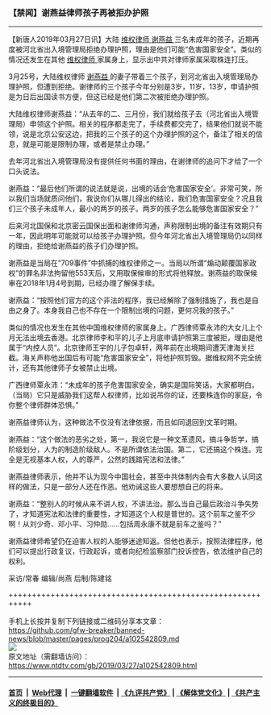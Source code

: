 ### 【禁闻】谢燕益律师孩子再被拒办护照
------------------------

<div class="post_content" itemprop="articleBody">
 <p>
  【新唐人2019年03月27日讯】大陆
  <a href="https://www.ntdtv.com/gb/维权律师.htm">
   维权律师
  </a>
  <a href="https://www.ntdtv.com/gb/谢燕益.htm">
   谢燕益
  </a>
  三名未成年的孩子，近期再度被河北省出入境管理局拒绝办理护照，理由是他们可能“危害国家安全”。类似的情况还发生在其他
  <a href="https://www.ntdtv.com/gb/维权律师.htm">
   维权律师
  </a>
  家属身上，显示出中共对律师家属采取株连打压。
 </p>
 <p>
  3月25号，大陆维权律师
  <a href="https://www.ntdtv.com/gb/谢燕益.htm">
   谢燕益
  </a>
  的妻子带着三个孩子，到河北省出入境管理局办理护照，但遭到拒绝。谢律师的三个孩子今年分别是3岁，11岁，13岁，申请护照是为日后出国读书方便，但这已经是他们第二次被拒绝办理护照。
 </p>
 <p>
  大陆维权律师谢燕益：“从去年的二、三月份，我们就给孩子去（河北省出入境管理局）申领这个护照。相关的程序都走完了，手续费都交完了，结果他们就说不能领，说是北京公安这边，把我的三个孩子的这个办理护照的这个，备注了相关的信息，就是可能是限制办理，或者是禁止办理。”
 </p>
 <p>
  去年河北省出入境管理局没有提供任何书面的理由，在谢律师的追问下才给了一个口头说法。
 </p>
 <p>
  谢燕益：“最后他们所谓的说法就是说，出境的话会‘危害国家安全’。非常可笑，所以我们当场就质问他们，我说你们从哪儿得出的结论，我们危害国家安全？况且我们三个孩子未成年人，最小的两岁的孩子。两岁的孩子怎么能够危害国家安全？”
 </p>
 <p>
  后来河北国保和北京密云国保出面和谢律师沟通，声称限制出境的备注有效期只有一年，因此明年可能就可以给孩子办理护照。但今年河北省出入境管理局仍以同样的理由，拒绝给谢燕益的孩子们办理护照。
 </p>
 <p>
  谢燕益是当局在“709事件”中抓捕的维权律师之一。当局以所谓“煽动颠覆国家政权”的罪名非法拘留他553天后，又用取保候审的形式将他释放。谢燕益的取保候审在2018年1月4号到期，已经办理了解保手续。
 </p>
 <p>
  谢燕益：“按照他们官方的这个非法的程序，我已经解除了强制措施了，我也是自由之身了。本身我自己也不存在一个限制出境的问题，更何况我的孩子。”
 </p>
 <p>
  类似的情况也发生在其他中国维权律师的家属身上。广西律师覃永沛的大女儿上个月无法出境去香港。北京律师李和平的儿子上月底申请护照第三度被拒，理由是他属于“内控人员”。北京律师王宇的儿子包卓轩，两年前在出境期间遭天津海关拦截。海关声称他出国后有可能“危害国家安全”，将他护照剪毁。据维权网不完全统计，还有其他律师子女被禁止出境。
 </p>
 <p>
  广西律师覃永沛：“未成年的孩子危害国家安全，确实是国际笑话，大家都明白。（当局）它只是威胁我们这帮人权律师，比如说吊你的证，还要株连你的家庭，令你整个律师群体恐惧。”
 </p>
 <p>
  谢燕益律师认为，这种做法不仅没有法律依据，而且如同退回到文革时期。
 </p>
 <p>
  谢燕益：“这个做法的恶劣之处，第一，我说它是一种文革遗风，搞斗争哲学，搞阶级划分，人为的制造阶级敌人。不是所谓依法治国。第二，它还搞这个株连。完全是无视基本人权，人的尊严，公然的践踏宪法和法律。”
 </p>
 <p>
  谢燕益律师表示，他并不认为现今中国社会，甚至中共体制内会有大多数人认同这样的做法，只是一部分人还在作恶。他劝诫这些人要想想自己的将来。
 </p>
 <p>
  谢燕益：“整别人的时候从来不讲人权，不讲法治。那么当自己最后政治斗争失势了，才知道宪法和法律的重要性，才知道这个人权是普世的。这个前车之鉴不少啊！从刘少奇、邓小平、习仲勋……包括周永康不就是前车之鉴吗？”
 </p>
 <p>
  谢燕益律师希望仍在迫害人权的人能够迷途知返。但他也表示，按照法律程序，他们可以提出行政复议，行政起诉，或者向纪检监察部门投诉控告，依法维护自己的权利。
 </p>
 <p>
  采访/常春 编辑/尚燕 后制/陈建铭
 </p>
 <div class="single_ad">
 </div>
</div>

+++++++++++++++++++++++++++++++++++++++++++++++++++++++++++<br/><br/>
手机上长按并复制下列链接或二维码分享本文章：<br/>
https://github.com/gfw-breaker/banned-news/blob/master/pages/prog204/a102542809.md <br/>
<a href='https://github.com/gfw-breaker/banned-news/blob/master/pages/prog204/a102542809.md'><img src='https://github.com/gfw-breaker/banned-news/blob/master/pages/prog204/a102542809.md.png'/></a> <br/>
原文地址（需翻墙访问）：https://www.ntdtv.com/gb/2019/03/27/a102542809.html


------------------------
#### [首页](https://github.com/gfw-breaker/banned-news/blob/master/README.md) &nbsp;|&nbsp; [Web代理](https://github.com/labour-camp/helloworld) &nbsp;|&nbsp; [一键翻墙软件](https://github.com/gfw-breaker/nogfw/blob/master/README.md) &nbsp;| [《九评共产党》](https://github.com/gfw-breaker/9ping.md/blob/master/README.md#九评之一评共产党是什么) | [《解体党文化》](https://github.com/gfw-breaker/jtdwh.md/blob/master/README.md) | [《共产主义的终极目的》](https://github.com/gfw-breaker/gczydzjmd.md/blob/master/README.md)


